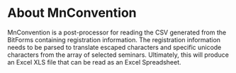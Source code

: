 # About MnConvention

MnConvention is a post-processor for reading the CSV generated from the BitForms containing registration information.  The registration information needs to be parsed to translate escaped characters and specific unicode characters from the array of selected seminars.  Ultimately, this will produce an Excel XLS file that can be read as an Excel Spreadsheet.


